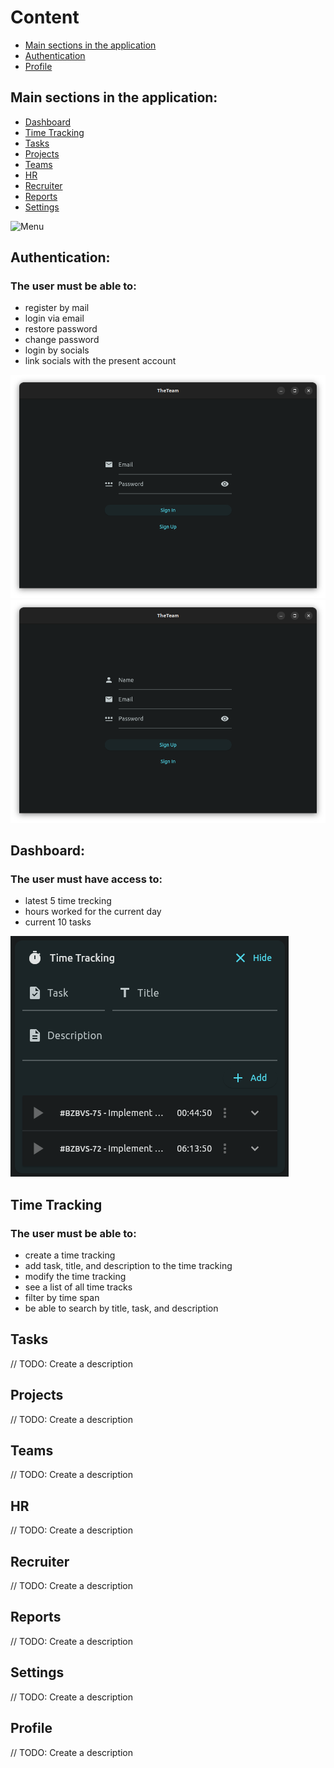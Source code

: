 # Content

- [Main sections in the application](https://dev.azure.com/dipdev/TheTeam/_wiki/wikis/TheTeam.wiki?wikiVersion=GBwikiMaster&pagePath=/Functional&pageId=35&_a=edit&anchor=main-sections-in-the-application%3A)
- [Authentication](https://dev.azure.com/dipdev/TheTeam/_wiki/wikis/TheTeam.wiki?wikiVersion=GBwikiMaster&pagePath=/Functional&pageId=35&_a=edit&anchor=authentication%3A)
- [Profile](https://dev.azure.com/dipdev/TheTeam/_wiki/wikis/TheTeam.wiki?wikiVersion=GBwikiMaster&pagePath=/Functional&pageId=35&_a=edit&anchor=profile%3A)

## Main sections in the application:
- [Dashboard](https://dev.azure.com/dipdev/TheTeam/_wiki/wikis/TheTeam.wiki?wikiVersion=GBwikiMaster&pagePath=/Functional&pageId=35&_a=edit&anchor=dashboard%3A)
- [Time Tracking](https://dev.azure.com/dipdev/TheTeam/_wiki/wikis/TheTeam.wiki?wikiVersion=GBwikiMaster&_a=edit&pagePath=/Functional&pageId=35&anchor=dashboard%3A)
- [Tasks](https://dev.azure.com/dipdev/TheTeam/_wiki/wikis/TheTeam.wiki?wikiVersion=GBwikiMaster&pagePath=/Functional&pageId=35&_a=edit&anchor=tasks)
- [Projects](https://dev.azure.com/dipdev/TheTeam/_wiki/wikis/TheTeam.wiki?wikiVersion=GBwikiMaster&pagePath=/Functional&pageId=35&_a=edit&anchor=projects)
- [Teams](https://dev.azure.com/dipdev/TheTeam/_wiki/wikis/TheTeam.wiki?wikiVersion=GBwikiMaster&pagePath=/Functional&pageId=35&_a=edit&anchor=teams)
- [HR](https://dev.azure.com/dipdev/TheTeam/_wiki/wikis/TheTeam.wiki?wikiVersion=GBwikiMaster&pagePath=/Functional&pageId=35&_a=edit&anchor=hr)
- [Recruiter](https://dev.azure.com/dipdev/TheTeam/_wiki/wikis/TheTeam.wiki?wikiVersion=GBwikiMaster&pagePath=/Functional&pageId=35&_a=edit&anchor=recruiter)
- [Reports](https://dev.azure.com/dipdev/TheTeam/_wiki/wikis/TheTeam.wiki?wikiVersion=GBwikiMaster&pagePath=/Functional&pageId=35&_a=edit&anchor=reports)
- [Settings](https://dev.azure.com/dipdev/TheTeam/_wiki/wikis/TheTeam.wiki?wikiVersion=GBwikiMaster&pagePath=/Functional&pageId=35&_a=edit&anchor=settings)

![Menu](https://dev.azure.com/dipdev/75d4b580-bb8d-4f53-81d6-849ac12266fc/_apis/wiki/wikis/3a5c0218-960a-4d25-b776-4680e2826e82/pages/35/comments/attachments/867002f0-828f-4e65-a583-c0979725d995) 

## Authentication:
### The user must be able to:
- register by mail
- login via email
- restore password
- change password
- login by socials
- link socials with the present account

![login via email](/.attachments/image-5a8d2f5b-0909-4ac8-9f77-5f598f4722e0.png)
![register by mail](/.attachments/image-785d7f06-f1d2-4c29-826f-2cb18122fa1f.png)

## Dashboard:
### The user must have access to:
- latest 5 time treсking
- hours worked for the current day
- current 10 tasks

![latest 5 time treсking](/.attachments/image-89666169-79da-4cfa-807a-f539ef7bb693.png)

## Time Tracking
### The user must be able to:
- create a time tracking
- add task, title, and description to the time tracking
- modify the time tracking
- see a list of all time tracks
- filter by time span
- be able to search by title, task, and description

## Tasks
// TODO: Create a description
## Projects
// TODO: Create a description
## Teams
// TODO: Create a description
## HR
// TODO: Create a description
## Recruiter
// TODO: Create a description
## Reports
// TODO: Create a description
## Settings
// TODO: Create a description

## Profile
// TODO: Create a description